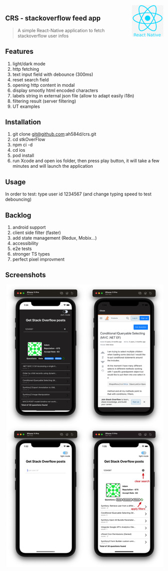 <img src="readmePictures/react.png" align="right" width="100" height="100" style="background-color:white;"/>

## CRS - stackoverflow feed app
> A simple React-Native application to fetch stackoverflow user infos


## Features

1. light/dark mode
2. http fetching
3. text input field with debounce (300ms)
4. reset search field
5. opening http content in modal
6. display smootly html encoded characters
7. labels string in external json file (allow to adapt easily i18n)
8. filtering result (server filtering)
9. UT examples
 

## Installation

1. git clone git@github.com:ah584d/crs.git
2. cd stkOverFlow
3. npm ci -d
4. cd ios
5. pod install
6. run Xcode and open ios folder, then press play button, it will take a few minutes and will launch the application

## Usage

In order to test: type user id 1234567 (and change typing speed to test debouncing)


## Backlog

1. android support
2. client side filter (faster)
3. add state management (Redux, Mobix...)
5. accessibility
6. e2e tests
7. stronger TS types
8. perfect pixel improvment

## Screenshots

<img src="readmePictures/screen4.jpg" align="right" width="250" height="450" style="background-color:white;"/>
<img src="readmePictures/screen3.jpg" align="right" width="250" height="450" style="background-color:white;"/>
<img src="readmePictures/screen2.jpg" align="right" width="250" height="450" style="background-color:white;"/>
<img src="readmePictures/screen1.jpg" align="right" width="250" height="450" style="background-color:white;"/>
  
